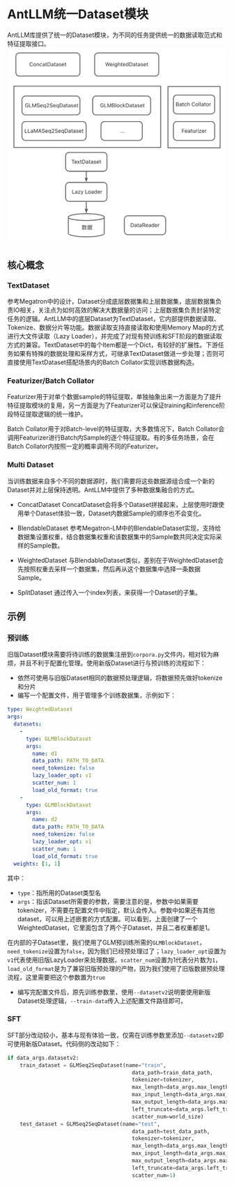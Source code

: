# AntLLM统一Dataset模块
AntLLM库提供了统一的Dataset模块，为不同的任务提供统一的数据读取范式和特征提取接口。
![arch](arch.png)

## 核心概念
### TextDataset
参考Megatron中的设计，Dataset分成底层数据集和上层数据集，底层数据集负责IO相关，关注点为如何高效的解决大数据量的访问；上层数据集负责封装特定任务的逻辑。AntLLM中的底层Dataset为TextDataset，它内部提供数据读取、Tokenize、数据分片等功能。数据读取支持直接读取和使用Memory Map的方式进行大文件读取（Lazy Loader），并完成了对现有预训练和SFT阶段的数据读取方式的兼容。TextDataset中的每个Item都是一个Dict，有较好的扩展性。下游任务如果有特殊的数据处理和采样方式，可继承TextDataset做进一步处理；否则可直接使用TextDataset搭配场景内的Batch Collator实现训练数据构造。

### Featurizer/Batch Collator
Featurizer用于对单个数据sample的特征提取，单独抽象出来一方面是为了提升特征提取模块的复用，另一方面是为了Featurizer可以保证training和inference阶段特征提取逻辑的统一维护。

Batch Collator用于对Batch-level的特征提取，大多数情况下，Batch Collator会调用Featurizer进行Batch内Sample的逐个特征提取。有的多任务场景，会在Batch Collator内按照一定的概率调用不同的Featurizer。

### Multi Dataset
当训练数据来自多个不同的数据源时，我们需要将这些数据源组合成一个新的Dataset并对上层保持透明。AntLLM中提供了多种数据集融合的方式。

- ConcatDataset
ConcatDataset会将多个Dataset拼接起来，上层使用时跟使用单个Dataset体验一致，Dataset内数据Sample的顺序也不会变化。

- BlendableDataset
参考Megatron-LM中的BlendableDataset实现，支持给数据集设置权重，结合数据集权重和该数据集中的Sample数共同决定实际采样的Sample数。

- WeightedDataset
与BlendableDataset类似，差别在于WeightedDataset会先按照权重去采样一个数据集，然后再从这个数据集中选择一条数据Sample。

- SplitDataset
通过传入一个index列表，来获得一个Dataset的子集。


## 示例

### 预训练

旧版Dataset模块需要将待训练的数据集注册到`corpora.py`文件内，相对较为麻烦，并且不利于配置化管理。使用新版Dataset进行与预训练的流程如下：

- 依然可使用与旧版Dataset相同的数据预处理逻辑，将数据预先做好tokenize和分片
- 编写一个配置文件，用于管理多个训练数据集，示例如下：
```yaml
type: WeightedDataset
args:
  datasets:
    -
      type: GLMBlockDataset
      args:
        name: d1
        data_path: PATH_TO_DATA
        need_tokenize: false
        lazy_loader_opt: v1
        scatter_num: 1
        load_old_format: true
    -
      type: GLMBlockDataset
      args:
        name: d2
        data_path: PATH_TO_DATA
        need_tokenize: false
        lazy_loader_opt: v1
        scatter_num: 1
        load_old_format: true
  weights: [1, 1]
```
其中：
  - `type`：指所用的Dataset类型名
  - `args`：指该Dataset所需要的参数，需要注意的是，参数中如果需要tokenizer，不需要在配置文件中指定，默认会传入。参数中如果还有其他dataset，可以用上述嵌套的方式配置。可以看到，上面创建了一个WeightedDataset，它里面包含了两个子Dataset，并且二者权重都是1。

在内部的子Dataset里，我们使用了GLM预训练所需的`GLMBlockDataset`，`need_tokenize`设置为`false`，因为我们已经预处理过了；`lazy_loader_opt`设置为`v1`代表使用旧版LazyLoader来处理数据，`scatter_num`设置为1代表分片数为`1`，`load_old_format`是为了兼容旧版预处理的产物，因为我们使用了旧版数据预处理流程，这里需要把这个参数置为`true`

- 编写完配置文件后，原先训练参数里，使用`--datasetv2`说明要使用新版Dataset处理逻辑，`--train-data`传入上述配置文件路径即可。


### SFT

SFT部分改动较小，基本与现有体验一致，仅需在训练参数里添加`--datasetv2`即可使用新版Dataset。代码侧的改动如下：
```python
if data_args.datasetv2:
    train_dataset = GLMSeq2SeqDataset(name="train",
                                        data_path=train_data_path,
                                        tokenizer=tokenizer,
                                        max_length=data_args.max_length,
                                        max_input_length=data_args.max_input_length,
                                        max_output_length=data_args.max_output_length,
                                        left_truncate=data_args.left_truncate,
                                        scatter_num=world_size)
    test_dataset = GLMSeq2SeqDataset(name="test",
                                        data_path=test_data_path,
                                        tokenizer=tokenizer,
                                        max_length=data_args.max_length,
                                        max_input_length=data_args.max_input_length,
                                        max_output_length=data_args.max_output_length,
                                        left_truncate=data_args.left_truncate,
                                        scatter_num=1)
```
